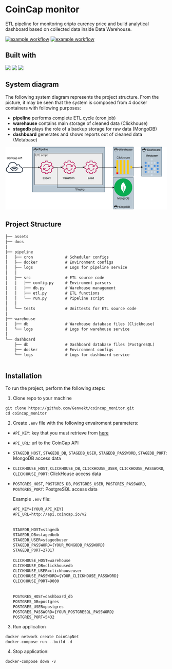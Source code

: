 
# CoinCap monitor 


ETL pipeline for monitoring cripto curency price and build analytical dashboard based on collected data inside Data Warehouse.


[![example workflow](https://img.shields.io/github/workflow/status/Genvekt/coincap_monitor/flake8_and_mypy?label=code%20quality&logo=github&style=for-the-badge)](https://github.com/Genvekt/coincap_monitor/actions/workflows/flake8_and_mypy.yml)
[![example workflow](https://img.shields.io/github/workflow/status/Genvekt/coincap_monitor/Tests?label=tests&logo=github&style=for-the-badge)](https://github.com/Genvekt/coincap_monitor/actions/workflows/tests.yml)

## Built with
![](https://img.shields.io/github/pipenv/locked/python-version/Genvekt/coincap_monitor)
![](https://img.shields.io/badge/Docker-20.10.7-blue)
![](https://img.shields.io/badge/docker_compose-1.29.2-blue)


## System diagram
The following system diagram represents the project structure. From the picture, it may be seen that the system is composed from 4 docker containers with following purposes:
- **pipeline** performs complete ETL cycle (cron job)
- **warehause** contains main storage of cleaned data (Clickhouse)
- **stagedb** plays the role of a backup storage for raw data (MongoDB)
- **dashboard** generates and shows reports out of cleaned data (Metabase)

![system design](https://github.com/Genvekt/coincap_monitor/blob/main/assets/coincap_monitor.png)

## Project Structure

```
├── assets
├── docs
│
├── pipeline
│   ├── cron              # Scheduler configs
│   ├── docker            # Environment configs
│   ├── logs              # Logs for pipeline service
│   │
│   ├── src               # ETL source code
│   │   ├── config.py     # Enviroment parsers
│   │   ├── db.py         # Warehouse management
│   │   ├── etl.py        # ETL functions
│   │   └── run.py        # Pipeline script
│   │
│   └── tests             # Unittests for ETL source code
│
├── warehouse
│   ├── db                # Warehouse database files (Clickhouse)
│   └── logs              # Logs for warehouse service
│
└── dashboard
    ├── db                # Dashboard database files (PostgreSQL)
    ├── docker            # Environment configs
    └── logs              # Logs for dashboard service


```

## Installation

To run the project, perform the following steps:
1. Clone repo to your machine
```
git clone https://github.com/Genvekt/coincap_monitor.git
cd coincap_monitor
```
2. Create `.env` file with the following envairoment parameters:
- `API_KEY`: key that you must retrieve from [here](https://coincap.io/api-key)
- `API_URL`: url to the CoinCap API
- `STAGEDB_HOST`, `STAGEDB_DB`, `STAGEDB_USER`, `STAGEDB_PASSWORD`, `STAGEDB_PORT`: MongoDB access data
- `CLICKHOUSE_HOST`, `CLICKHOUSE_DB`, `CLICKHOUSE_USER`, `CLICKHOUSE_PASSWORD`, `CLICKHOUSE_PORT`: ClickHouse access data
- `POSTGRES_HOST`, `POSTGRES_DB`, `POSTGRES_USER`, `POSTGRES_PASSWORD`, `POSTGRES_PORT`: PostgreSQL access data

    Example `.env` file:

    ```
    API_KEY={YOUR_API_KEY}
    API_URL=http://api.coincap.io/v2


    STAGEDB_HOST=stagedb
    STAGEDB_DB=stagedbdb
    STAGEDB_USER=stagedbuser
    STAGEDB_PASSWORD={YOUR_MONGODB_PASSWORD}
    STAGEDB_PORT=27017

    CLICKHOUSE_HOST=warehouse
    CLICKHOUSE_DB=clickhousedb
    CLICKHOUSE_USER=clickhouseuser
    CLICKHOUSE_PASSWORD={YOUR_CLICKHOUSE_PASSWORD}
    CLICKHOUSE_PORT=9000


    POSTGRES_HOST=dashboard_db
    POSTGRES_DB=postgres
    POSTGRES_USER=postgres
    POSTGRES_PASSWORD={YOUR_POSTGRESQL_PASSWORD}
    POSTGRES_PORT=5432

    ```
3. Run application
```
docker network create CoinCapNet
docker-compose run --build -d
```
4. Stop application:
```
docker-compose down -v
```
